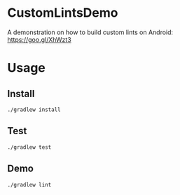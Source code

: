 # CustomLintsDemo

A demonstration on how to build custom lints on Android: https://goo.gl/XhWzt3

# Usage

## Install

```shell
./gradlew install
```

## Test

```shell
./gradlew test
```

## Demo

```shell
./gradlew lint
```
